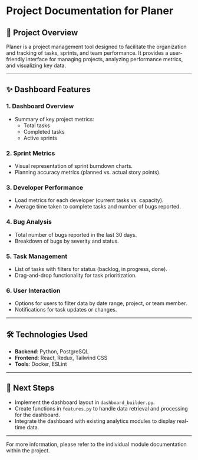 # Project Documentation for Planer

## 🚀 Project Overview
Planer is a project management tool designed to facilitate the organization and tracking of tasks, sprints, and team performance. It provides a user-friendly interface for managing projects, analyzing performance metrics, and visualizing key data.

---

## ✨ Dashboard Features

### 1. Dashboard Overview
- Summary of key project metrics:
  - Total tasks
  - Completed tasks
  - Active sprints

### 2. Sprint Metrics
- Visual representation of sprint burndown charts.
- Planning accuracy metrics (planned vs. actual story points).

### 3. Developer Performance
- Load metrics for each developer (current tasks vs. capacity).
- Average time taken to complete tasks and number of bugs reported.

### 4. Bug Analysis
- Total number of bugs reported in the last 30 days.
- Breakdown of bugs by severity and status.

### 5. Task Management
- List of tasks with filters for status (backlog, in progress, done).
- Drag-and-drop functionality for task prioritization.

### 6. User Interaction
- Options for users to filter data by date range, project, or team member.
- Notifications for task updates or changes.

---

## 🛠 Technologies Used
- **Backend**: Python, PostgreSQL
- **Frontend**: React, Redux, Tailwind CSS
- **Tools**: Docker, ESLint

---

## 📅 Next Steps
- Implement the dashboard layout in `dashboard_builder.py`.
- Create functions in `features.py` to handle data retrieval and processing for the dashboard.
- Integrate the dashboard with existing analytics modules to display real-time data.

---

For more information, please refer to the individual module documentation within the project.
